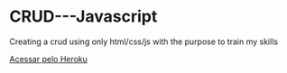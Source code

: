 # CRUD---Javascript
Creating a crud using only html/css/js with the purpose to train my skills


[Acessar pelo Heroku](https://crud-js-sarmuns.herokuapp.com/)
